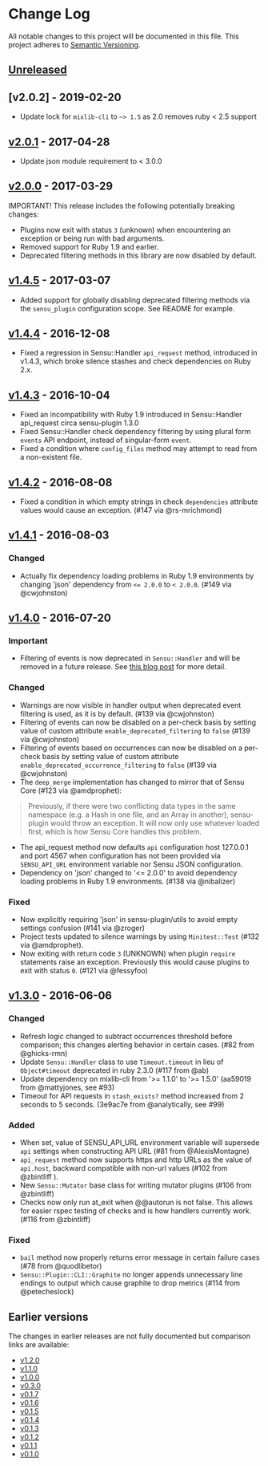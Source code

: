 # Change Log
All notable changes to this project will be documented in this file.
This project adheres to [Semantic Versioning](http://semver.org/).

## [Unreleased]

## [v2.0.2] - 2019-02-20

- Update lock for `mixlib-cli` to `~> 1.5` as 2.0 removes ruby < 2.5 support

## [v2.0.1] - 2017-04-28

- Update json module requirement to < 3.0.0

## [v2.0.0] - 2017-03-29

IMPORTANT! This release includes the following potentially breaking changes:

- Plugins now exit with status `3` (unknown) when encountering an
  exception or being run with bad arguments.
- Removed support for Ruby 1.9 and earlier.
- Deprecated filtering methods in this library are now disabled by default.

## [v1.4.5] - 2017-03-07

- Added support for globally disabling deprecated filtering methods via the
  `sensu_plugin` configuration scope. See README for example.

## [v1.4.4] - 2016-12-08

- Fixed a regression in Sensu::Handler `api_request` method, introduced in
  v1.4.3, which broke silence stashes and check dependencies on Ruby 2.x.

## [v1.4.3] - 2016-10-04

- Fixed an incompatibility with Ruby 1.9 introduced in Sensu::Handler api_request circa sensu-plugin 1.3.0
- Fixed Sensu::Handler check dependency filtering by using plural form `events` API endpoint, instead of singular-form `event`.
- Fixed a condition where `config_files` method may attempt to read from a non-existent file.

## [v1.4.2] - 2016-08-08

- Fixed a condition in which empty strings in check `dependencies` attribute values would cause an exception. (#147 via @rs-mrichmond)

## [v1.4.1] - 2016-08-03

### Changed
- Actually fix dependency loading problems in Ruby 1.9 environments by changing 'json' dependency from `<= 2.0.0` to `< 2.0.0`. (#149 via @cwjohnston)

## [v1.4.0] - 2016-07-20

### Important
- Filtering of events is now deprecated in `Sensu::Handler` and will be removed in a future release. See [this blog post](https://sensuapp.org/blog/2016/07/07/sensu-plugin-filter-deprecation.html) for more detail.

### Changed
- Warnings are now visible in handler output when deprecated event filtering is used, as it is by default. (#139 via @cwjohnston)
- Filtering of events can now be disabled on a per-check basis by setting value of custom attribute `enable_deprecated_filtering` to `false` (#139 via @cwjohnston)
- Filtering of events based on occurrences can now be disabled on a per-check basis by setting value of custom attribute `enable_deprecated_occurrence_filtering` to `false`  (#139 via @cwjohnston)
- The `deep_merge` implementation has changed to mirror that of Sensu Core (#123 via @amdprophet):

 > Previously, if there were two conflicting data types in the same namespace (e.g. a Hash in one file, and an Array in another), sensu-plugin would throw an exception. It will now only use whatever loaded first, which is how Sensu Core handles this problem.

- The api_request method now defaults `api` configuration host 127.0.0.1 and port 4567 when configuration has not been provided via `SENSU_API_URL` environment variable nor Sensu JSON configuration.
- Dependency on 'json' changed to '<= 2.0.0' to avoid dependency loading problems in Ruby 1.9 environments. (#138 via @nibalizer)

### Fixed
- Now explicitly requiring 'json' in sensu-plugin/utils to avoid empty settings confusion (#141 via @zroger)
- Project tests updated to silence warnings by using `Minitest::Test` (#132 via @amdprophet).
- Now exiting with return code `3` (UNKNOWN) when plugin `require` statements raise an exception. Previously this would cause plugins to exit with status `0`. (#121 via @fessyfoo)

## [v1.3.0] - 2016-06-06

### Changed
- Refresh logic changed to subtract occurrences threshold before comparison; this changes alerting behavior in certain cases. (#82 from @ghicks-rmn)
- Update `Sensu::Handler` class to use `Timeout.timeout` in lieu of `Object#timeout` deprecated in ruby 2.3.0 (#117 from @ab)
- Update dependency on mixlib-cli from '>= 1.1.0' to '>= 1.5.0' (aa59019 from @mattyjones, see #93)
- Timeout for API requests in `stash_exists?` method increased from 2 seconds to 5 seconds. (3e9ac7e from @analytically, see #99)

### Added
- When set, value of SENSU_API_URL environment variable will supersede `api` settings when constructing API URL (#81 from @AlexisMontagne)
- `api_request` method now supports https and http URLs as the value of `api.host`, backward compatible with non-url values (#102 from @zbintliff ).
- New `Sensu::Mutator` base class for writing mutator plugins (#106 from @zbintliff)
- Checks now only run at_exit when @@autorun is not false.  This allows for easier rspec testing of checks and is how handlers currently work.(#116 from @zbintliff)

### Fixed
- `bail` method now properly returns error message in certain failure cases (#78 from @quodlibetor)
- `Sensu::Plugin::CLI::Graphite` no longer appends unnecessary line endings to output which cause graphite to drop metrics (#114 from @petecheslock)

## Earlier versions

The changes in earlier releases are not fully documented but comparison links are available:

* [v1.2.0]
* [v1.1.0]
* [v1.0.0]
* [v0.3.0]
* [v0.1.7]
* [v0.1.6]
* [v0.1.5]
* [v0.1.4]
* [v0.1.3]
* [v0.1.2]
* [v0.1.1]
* [v0.1.0]

[Unreleased]: https://github.com/sensu-plugins/sensu-plugin/compare/v2.0.1...HEAD
[v2.0.1]: https://github.com/sensu-plugins/sensu-plugin/compare/v2.0.0...v2.0.1
[v2.0.0]: https://github.com/sensu-plugins/sensu-plugin/compare/v1.4.5...v2.0.0
[v1.4.5]: https://github.com/sensu-plugins/sensu-plugin/compare/v1.4.4...v1.4.5
[v1.4.4]: https://github.com/sensu-plugins/sensu-plugin/compare/v1.4.3...v1.4.4
[v1.4.3]: https://github.com/sensu-plugins/sensu-plugin/compare/v1.4.2...v1.4.3
[v1.4.2]: https://github.com/sensu-plugins/sensu-plugin/compare/v1.4.1...v1.4.2
[v1.4.1]: https://github.com/sensu-plugins/sensu-plugin/compare/v1.4.0...v1.4.1
[v1.4.0]: https://github.com/sensu-plugins/sensu-plugin/compare/v1.3.0...v1.4.0
[v1.3.0]: https://github.com/sensu-plugins/sensu-plugin/compare/v1.2.0...v1.3.0
[v1.2.0]: https://github.com/sensu-plugins/sensu-plugin/compare/v1.1.0...v1.2.0
[v1.1.0]: https://github.com/sensu-plugins/sensu-plugin/compare/v1.0.0...v1.1.0
[v1.0.0]: https://github.com/sensu-plugins/sensu-plugin/compare/v0.3.0...v1.0.0
[v0.3.0]: https://github.com/sensu-plugins/sensu-plugin/compare/v0.1.7...v0.3.0
[v0.1.7]: https://github.com/sensu-plugins/sensu-plugin/compare/v0.1.6...v0.1.7
[v0.1.6]: https://github.com/sensu-plugins/sensu-plugin/compare/v0.1.5...v0.1.6
[v0.1.5]: https://github.com/sensu-plugins/sensu-plugin/compare/v0.1.4...v0.1.5
[v0.1.4]: https://github.com/sensu-plugins/sensu-plugin/compare/v0.1.3...v0.1.4
[v0.1.3]: https://github.com/sensu-plugins/sensu-plugin/compare/v0.1.2...v0.1.3
[v0.1.2]: https://github.com/sensu-plugins/sensu-plugin/compare/v0.1.1...v0.1.2
[v0.1.1]: https://github.com/sensu-plugins/sensu-plugin/compare/v0.1.0...v0.1.1
[v0.1.0]: https://github.com/sensu-plugins/sensu-plugin/compare/v0.0.6...v0.1.0
